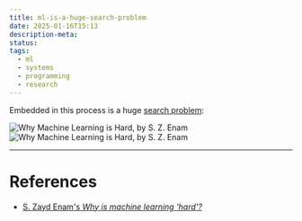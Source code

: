 ```yaml
---
title: ml-is-a-huge-search-problem
date: 2025-01-16T15:13
description-meta: 
status: 
tags:
  - ml
  - systems
  - programming
  - research
---
```

Embedded in this process is a huge [search problem](https://ai.stanford.edu/~zayd/why-is-machine-learning-hard.html): 

![Why Machine Learning is Hard, by S. Z. Enam](https://ai.stanford.edu/~zayd/images/lattice2.png)
![Why Machine Learning is Hard, by S. Z. Enam](https://ai.stanford.edu/~zayd/images/lattice3.png)

---
# References

* [S. Zayd Enam's _Why is machine learning 'hard'?_](https://ai.stanford.edu/~zayd/why-is-machine-learning-hard.html)
